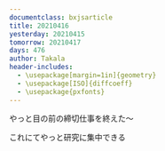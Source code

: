 ```yaml
---
documentclass: bxjsarticle
title: 20210416
yesterday: 20210415
tomorrow: 20210417
days: 476
author: Takala
header-includes:
  - \usepackage[margin=1in]{geometry}
  - \usepackage[ISO]{diffcoeff}
  - \usepackage{pxfonts}
---
```



やっと目の前の締切仕事を終えた～


これにてやっと研究に集中できる



